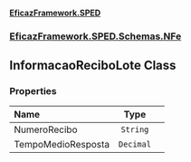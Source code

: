 #### [EficazFramework.SPED](EficazFrameworkSPED.md 'EficazFramework SPED')
### [EficazFramework.SPED.Schemas.NFe](EficazFramework.SPED.Schemas.NFe.md 'EficazFramework.SPED.Schemas.NFe')

## InformacaoReciboLote Class
### Properties

| Name | Type | |
| :--- | :---: | :--- |
| NumeroRecibo | `String` |  |
| TempoMedioResposta | `Decimal` |  |
